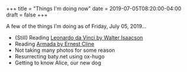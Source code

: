 +++
title = "Things I'm doing now"
date = 2019-07-05T08:20:00-04:00
draft = false
+++

A few of the things I’m doing as of Friday, July 05, 2019...

- (Still) Reading [Leonardo da Vinci by Walter Isaacson](https://rudimentarylathe.org/#Leonardo%20da%20Vinci%20by%20Walter%20Isaacson)
- Reading [Armada by Ernest Cline](https://www.goodreads.com/book/show/16278318-armada)
- Not taking many photos for some reason
- Resurrecting baty.net using ox-hugo
- Getting to know Alice, our new dog


